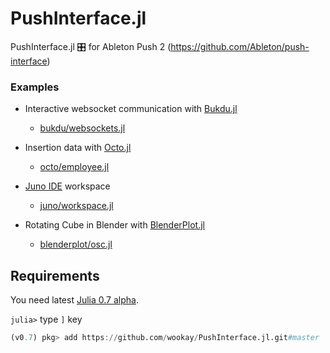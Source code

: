 # PushInterface.jl

PushInterface.jl 🎛  for Ableton Push 2 (https://github.com/Ableton/push-interface)


### Examples

* Interactive websocket communication with [Bukdu.jl](https://github.com/wookay/Bukdu.jl)
  - [bukdu/websockets.jl](https://github.com/wookay/PushInterface.jl/blob/master/examples/bukdu/websocket.jl)

* Insertion data with [Octo.jl](https://github.com/wookay/Octo.jl)
  - [octo/employee.jl](https://github.com/wookay/PushInterface.jl/blob/master/examples/octo/employee.jl)

* [Juno IDE](http://junolab.org/) workspace
  - [juno/workspace.jl](https://github.com/wookay/PushInterface.jl/blob/master/examples/juno/workspace.jl)

* Rotating Cube in Blender with [BlenderPlot.jl](https://github.com/wookay/BlenderPlot.jl)
  - [blenderplot/osc.jl](https://github.com/wookay/PushInterface.jl/blob/master/examples/blenderplot/osc.jl)


## Requirements

You need latest [Julia 0.7 alpha](https://julialang.org/downloads/nightlies.html).

`julia>` type `]` key

```julia
(v0.7) pkg> add https://github.com/wookay/PushInterface.jl.git#master
```
